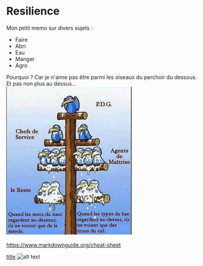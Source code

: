 # Resilience
Mon petit memo sur divers sujets : 
- Faire
- Abri
- Eau
- Manger
- Agro

Pourquoi ?
Car je n'aime pas être parmi les oiseaux du perchoir du dessous.
Et pas non plus au dessus...
![ArbreAOiseaux.jpg](img/ArbreAOiseaux.jpg)



https://www.markdownguide.org/cheat-sheet

[title](https://www.example.com)
![alt text](image.jpg)
